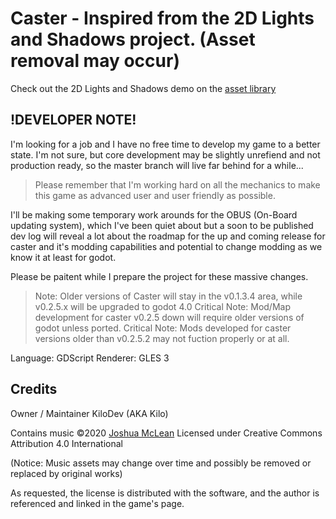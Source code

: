 # Caster - Inspired from the 2D Lights and Shadows project. (Asset removal may occur)

Check out the 2D Lights and Shadows demo on the [asset library](https://godotengine.org/asset-library/asset/116)

## !DEVELOPER NOTE!
I'm looking for a job and I have no free time to develop my game to a better state.
I'm not sure, but core development may be slightly unrefiend and not production ready, so the master branch will live far behind for a while...

> Please remember that I'm working hard on all the mechanics to make this game as advanced user and user friendly as possible.

I'll be making some temporary work arounds for the OBUS (On-Board updating system), which I've been quiet about but a soon to be published dev log will reveal a lot about the roadmap for the up and coming release for caster and it's modding capabilities and potential to change modding as we know it at least for godot.

Please be paitent while I prepare the project for these massive changes.

> Note: Older versions of Caster will stay in the v0.1.3.4 area, while v0.2.5.x will be upgraded to godot 4.0
> Critical Note: Mod/Map development for caster v0.2.5 down will require older versions of godot unless ported.
> Critical Note: Mods developed for caster versions older than v0.2.5.2 may not fuction properly or at all.

Language: GDScript
Renderer: GLES 3

## Credits

Owner / Maintainer
KiloDev (AKA Kilo)

Contains music ©2020 [Joshua McLean](https://joshua-mclean.itch.io)
Licensed under Creative Commons Attribution 4.0 International

(Notice: Music assets may change over time and possibly be removed or replaced by original works)

As requested, the license is distributed with the software, and the author is referenced and linked in the game's page.

